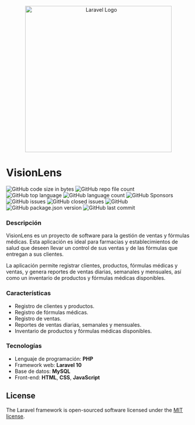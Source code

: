 <p align="center"><a href="https://laravel.com" target="_blank"><img src="https://raw.githubusercontent.com/laravel/art/master/logo-lockup/5%20SVG/2%20CMYK/1%20Full%20Color/laravel-logolockup-cmyk-red.svg" width="400" alt="Laravel Logo"></a></p>

# VisionLens

![GitHub code size in bytes](https://img.shields.io/github/languages/code-size/owercamp/Visionlens) ![GitHub repo file count](https://img.shields.io/github/directory-file-count/owercamp/Visionlens?color=green) ![GitHub top language](https://img.shields.io/github/languages/top/owercamp/Visionlens?color=yellowgreen) ![GitHub language count](https://img.shields.io/github/languages/count/owercamp/Visionlens?color=orange) ![GitHub Sponsors](https://img.shields.io/github/sponsors/owercamp) ![GitHub issues](https://img.shields.io/github/issues/owercamp/Visionlens) ![GitHub closed issues](https://img.shields.io/github/issues-closed/owercamp/Visionlens) ![GitHub](https://img.shields.io/github/license/owercamp/Visionlens) ![GitHub package.json version](https://img.shields.io/github/package-json/v/owercamp/Visionlens) ![GitHub last commit](https://img.shields.io/github/last-commit/owercamp/Visionlens)

### Descripción

VisionLens es un proyecto de software para la gestión de ventas y fórmulas médicas. Esta aplicación es ideal para farmacias y establecimientos de salud que deseen llevar un control de sus ventas y de las fórmulas que entregan a sus clientes.

La aplicación permite registrar clientes, productos, fórmulas médicas y ventas, y genera reportes de ventas diarias, semanales y mensuales, así como un inventario de productos y fórmulas médicas disponibles.

### Características

- Registro de clientes y productos.
- Registro de fórmulas médicas.
- Registro de ventas.
- Reportes de ventas diarias, semanales y mensuales.
- Inventario de productos y fórmulas médicas disponibles.

### Tecnologías

- Lenguaje de programación: __PHP__
- Framework web: __Laravel 10__
- Base de datos: __MySQL__
- Front-end: __HTML__, __CSS__, __JavaScript__

## License

The Laravel framework is open-sourced software licensed under the [MIT license](https://opensource.org/licenses/MIT).
